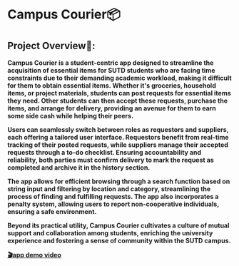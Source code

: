 <h1>Campus Courier📦</h1>
<h2>Project Overview📑:</h2>

<b>Campus Courier is a student-centric app designed to streamline the acquisition of essential
items for SUTD students who are facing time constraints due to their demanding academic
workload, making it difficult for them to obtain essential items. Whether it's groceries,
household items, or project materials, students can post requests for essential items they
need. Other students can then accept these requests, purchase the items, and arrange for
delivery, providing an avenue for them to earn some side cash while helping their peers.

Users can seamlessly switch between roles as requestors and suppliers, each offering a
tailored user interface. Requestors benefit from real-time tracking of their posted requests,
while suppliers manage their accepted requests through a to-do checklist. Ensuring
accountability and reliability, both parties must confirm delivery to mark the request as
completed and archive it in the history section.

The app allows for efficient browsing through a search function based on string input and
filtering by location and category, streamlining the process of finding and fulfilling requests.
The app also incorporates a penalty system, allowing users to report non-cooperative
individuals, ensuring a safe environment.

Beyond its practical utility, Campus Courier cultivates a culture of mutual support and
collaboration among students, enriching the university experience and fostering a sense of
community within the SUTD campus.</b>

<b>[🎬app demo video](https://youtu.be/FnNZ-yUO5Uc)</b> 
